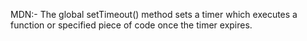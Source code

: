 MDN:- The global setTimeout() method sets a timer which executes a function or specified piece of code once the timer expires.



